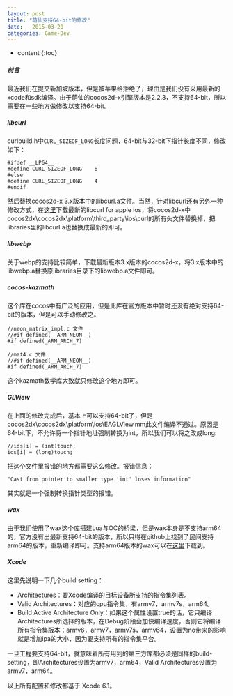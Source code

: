 ```yaml
---
layout: post
title: "萌仙支持64-bit的修改"
date:   2015-03-20
categories: Game-Dev
---
```


* content
{:toc}

##### 前言

最近我们在提交新加坡版本，但是被苹果给拒绝了，理由是我们没有采用最新的xcode和sdk编译。由于萌仙的cocos2d-x引擎版本是2.2.3，不支持64-bit，所以需要在一些地方做修改以支持64-bit。

##### libcurl

curlbuild.h中```CURL_SIZEOF_LONG```长度问题，64-bit与32-bit下指针长度不同，修改如下：

	#ifdef __LP64__
	#define CURL_SIZEOF_LONG	8
	#else
	#define CURL_SIZEOF_LONG	4
	#endif

然后替换cocos2d-x 3.x版本中的libcurl.a文件。当然，针对libcurl还有另外一种修改方式，在[这里](http://www.curl.haxx.se/)下载最新的libcurl for apple ios，将cocos2d-x中cocos2dx\cocos2dx\platform\third_party\ios\curl的所有头文件替换掉，把libraries里的libcurl.a也替换成最新的即可。

##### libwebp

关于webp的支持比较简单，下载最新版本3.x版本的cocos2d-x，将3.x版本中的libwebp.a替换原libraries目录下的libwebp.a文件即可。

##### cocos-kazmath

这个库在cocos中有广泛的应用，但是此库在官方版本中暂时还没有绝对支持64-bit的版本，但是可以手动修改之。

	//neon_matrix_impl.c 文件
	//#if defined(__ARM_NEON__) 
	#if defined(_ARM_ARCH_7)

	//mat4.c 文件
	//#if defined(__ARM_NEON__) 
	#if defined(_ARM_ARCH_7)

这个kazmath数学库大致就只修改这个地方即可。

##### GLView

在上面的修改完成后，基本上可以支持64-bit了，但是cocos2dx\cocos2dx\platform\ios\EAGLView.mm此文件编译不通过。原因是64-bit下，不允许将一个指针地址强制转换为int，所以我们可以将之改成long:

	//ids[i] = (int)touch;
	ids[i] = (long)touch;

把这个文件里报错的地方都需要这么修改。报错信息：

	"Cast from pointer to smaller type 'int' loses information"

其实就是一个强制转换指针类型的报错。

##### wax

由于我们使用了wax这个库搭建Lua与OC的桥梁，但是wax本身是不支持arm64的，官方没有出最新支持64-bit的版本，所以只得在github上找到了民间支持arm64的版本，重新编译即可。支持arm64版本的wax可以在[这里](https://github.com/felipejfc/wax_x86-64)下载到。

##### Xcode

这里先说明一下几个build setting：  
* Architectures：要Xcode编译的目标设备所支持的指令集列表。  
* Valid Architectures：对应的cpu指令集，有armv7，armv7s，arm64。  
* Build Active Architecture Only：如果这个属性设置true的话，它只编译Architectures所选择的版本，在Debug阶段会加快编译速度，否则它将编译所有指令集版本：armv6，armv7，armv7s，armv64，设置为no带来的影响就是增加ipa的大小，因为要支持所有的指令集平台。  

一旦工程要支持64-bit，就意味着所有用到的第三方库都必须是同样的build-setting，即Architectures设置为armv7，arm64，Valid Architectures设置为armv7，arm64。  

以上所有配置和修改都基于 Xcode 6.1。  
